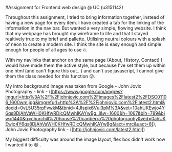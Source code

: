#Assignment for Frontend web design @ UC (u3151142)

Throughout this assignment, I tried to bring information together, instead of having a new page for every item. I have created a tab for the linking of the information in the nav bar. But wanted a very simple, flowing website. I think that my webpage has brought my wireframe to life and that I stayed realtively true to my brief and pallette. Utilising neutral colours with a splash of neon to create a modern site. I think the site is easy enough and simple enough for people of all ages to use :fire:. 

With my navlinks that anchor on the same page (About, History, Contact) I would have made them the active style, but because I've set them up within one html (and can't figure this out...) and can't use javascript, I cannot give them the class needed for this function :stuck_out_tongue:.

My intro background image was taken from Google - John Jovic Photography - link - ([https://www.google.com/imgres?imgurl=http%3A%2F%2Fjohnjovic.com%2Fimages%2Flatest2%2FDSC01106_1600wm.jpg&imgrefurl=http%3A%2F%2Fjohnjovic.com%2Flatest2.html&docid=0vL5U35rpFvwkM&tbnid=4JIspix6Vui3pM%3A&vet=10ahUKEwjo4Y6qs8DjAhVaWH0KHfwRDicQMwhIKAYwBg..i&w=1600&h=1067&bih=789&biw=1440&q=churchill%20house%20canberra%20photography&ved=0ahUKEwjo4Y6qs8DjAhVaWH0KHfwRDicQMwhIKAYwBg&iact=mrc&uact=8]), John Jovic Photography link - ([http://johnjovic.com/latest2.html])

My biggest difficulty was around the image layout, flex box didn't work how I wanted it to :sweat: . 